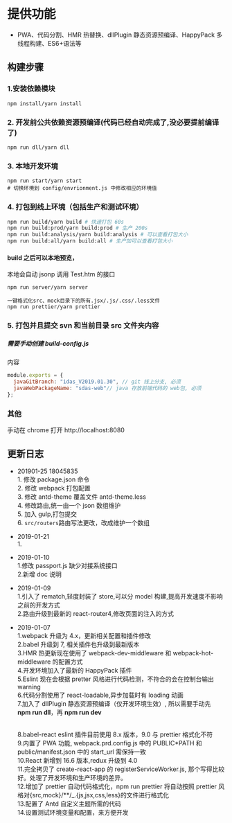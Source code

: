 # 提供功能

- PWA、代码分割、HMR 热替换、dllPlugin 静态资源预编译、HappyPack 多线程构建、ES6+语法等

## 构建步骤

### 1.安装依赖模块

```
npm install/yarn install
```

### 2. 开发前公共依赖资源预编译(代码已经自动完成了,没必要提前编译了)

```
npm run dll/yarn dll
```

### 3. 本地开发环境

```
npm run start/yarn start
# 切换环境到 config/envrionment.js 中修改相应的环境值
```

### 4. 打包到线上环境（包括生产和测试环境）

```bash
npm run build/yarn build # 快速打包 60s
npm run build:prod/yarn build:prod # 生产 200s
npm run build:analysis/yarn build:analysis # 可以查看打包大小
npm run build:all/yarn build:all # 生产加可以查看打包大小
```

#### build 之后可以本地预览，

本地会自动 jsonp 调用 Test.htm 的接口

```
npm run server/yarn server
```

```
一键格式化src、mock目录下的所有.jsx/.js/.css/.less文件
npm run prettier/yarn prettier
```

### 5. 打包并且提交 svn 和当前目录 src 文件夹内容

##### 需要手动创建 build-config.js
内容
```js
module.exports = { 
  javaGitBranch: "idas_V2019.01.30", // git 线上分支, 必须
  javaWebPackageName: "sdas-web"// java 存放前端代码的 web包, 必须
}; 

```

### 其他

手动在 chrome 打开 http://localhost:8080

## 更新日志

- 201901-25 18045835
  <br/>1. 修改 package.json 命令
  <br/>2. 修改 webpack 打包配置
  <br/>3. 修改 antd-theme 覆盖文件 antd-theme.less
  <br/>4. 修改路由,统一由一个 json 数组维护
  <br/>5. 加入 gulp,打包提交
  <br/>6. `src/routers`路由写法更改，改成维护一个数组
- 2019-01-21
  <br/>1.
- 2019-01-10
  <br/>1.修改 passport.js 缺少对接系统接口
  <br/>2.新增 doc 说明
- 2019-01-09
  <br/>1.引入了 rematch,轻度封装了 store,可以分 model 构建,提高开发速度不影响之前的开发方式
  <br/>2.路由升级到最新的 react-router4,修改页面的注入的方式
- 2019-01-07
  <br/>1.webpack 升级为 4.x，更新相关配置和插件修改
  <br/>2.babel 升级到 7, 相关插件也升级到最新版本
  <br/>3.HMR 热更新现在使用了 webpack-dev-middleware 和 webpack-hot-middleware 的配置方式
  <br/>4.开发环境加入了最新的 HappyPack 插件
  <br/>5.Eslint 现在会根据 pretter 风格进行代码检测，不符合的会在控制台输出 warning
  <br/>6.代码分割使用了 react-loadable,异步加载时有 loading 动画
  <br/>7.加入了 dllPlugin 静态资源预编译（仅开发环境生效）, 所以需要手动先 **npm run dll**，再 **npm run dev**

  <br/>8.babel-react eslint 插件目前使用 8.x 版本，9.0 与 prettier 格式化不符
  <br/>9.内置了 PWA 功能, webpack.prd.config.js 中的 PUBLIC\*PATH 和 public/manifest.json 中的 start_url 需保持一致
  <br/>10.React 新增到 16.6 版本,redux 升级到 4.0
  <br/>11.完全拷贝了 create-react-app 的 registerServiceWorker.js, 那个写得比较好。处理了开发环境和生产环境的差异。<br/>12.增加了 prettier 自动代码格式化，npm run prettier 将自动按照 prettier 风格对{src,mock}/\*\*/\_.{js,jsx,css,less}的文件进行格式化
  <br/>13.配置了 Antd 自定义主题所需的代码
  <br/>14.设置测试环境变量和配置，来方便开发
